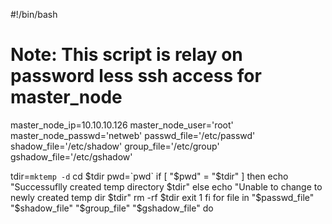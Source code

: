 #!/bin/bash
# Note: This script is relay on password less ssh access for master_node
master_node_ip=10.10.10.126
master_node_user='root'
master_node_passwd='netweb'
passwd_file='/etc/passwd'
shadow_file='/etc/shadow'
group_file='/etc/group'
gshadow_file='/etc/gshadow'

tdir=`mktemp -d`
cd $tdir
pwd=`pwd`
if [ "$pwd" = "$tdir" ]
then
        echo "Successuflly created temp directory $tdir"
else
        echo "Unable to change to newly created temp dir $tdir"
        rm -rf $tdir
        exit 1
fi
for file in "$passwd_file" "$shadow_file" "$group_file" "$gshadow_file"
do
